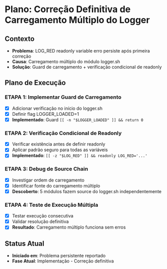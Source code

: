 # Plano: Correção Definitiva de Carregamento Múltiplo do Logger

## Contexto
- **Problema**: LOG_RED readonly variable erro persiste após primeira correção
- **Causa**: Carregamento múltiplo do módulo logger.sh
- **Solução**: Guard de carregamento + verificação condicional de readonly

## Plano de Execução

### ETAPA 1: Implementar Guard de Carregamento
- [x] Adicionar verificação no início do logger.sh
- [x] Definir flag LOGGER_LOADED=1
- [x] **Implementado**: Guard `[[ -n "$LOGGER_LOADED" ]] && return 0`

### ETAPA 2: Verificação Condicional de Readonly
- [x] Verificar existência antes de definir readonly
- [x] Aplicar padrão seguro para todas as variáveis
- [x] **Implementado**: `[[ -z "$LOG_RED" ]] && readonly LOG_RED='...'`

### ETAPA 3: Debug de Source Chain
- [x] Investigar ordem de carregamento
- [x] Identificar fonte do carregamento múltiplo
- [x] **Descoberto**: 5 módulos fazem source do logger.sh independentemente

### ETAPA 4: Teste de Execução Múltipla
- [x] Testar execução consecutiva
- [x] Validar resolução definitiva
- [x] **Resultado**: Carregamento múltiplo funciona sem erros

## Status Atual
- **Iniciado em**: Problema persistente reportado
- **Fase Atual**: Implementação - Correção definitiva